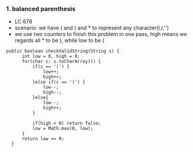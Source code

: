 
### 1. balanced parenthesis
  - LC 678
  - scenario: we have ( and ) and * to represent any character(l,r,'')
  - we use two counters to finish this problem in one pass, high means we regards all * to be ), while low to be (
  ```
  public boolean checkValidString(String s) {
        int low = 0, high = 0;
        for(char c: s.toCharArray()) {
            if(c == '(') {
                low++;
                high++;
            }else if(c == ')') {
                low--;
                high--;
            }else{
                low--;
                high++;
            }
            
            if(high < 0) return false;
            low = Math.max(0, low);
        }
        return low == 0;
    }
  ```
